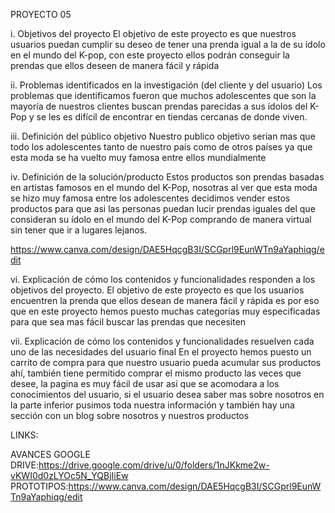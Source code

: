 
PROYECTO 05


i.	Objetivos del proyecto
El objetivo de este proyecto es que nuestros usuarios puedan cumplir su deseo de tener una prenda igual a la de su ídolo en el mundo del K-pop, con este proyecto ellos podrán conseguir la prendas que ellos deseen de manera fácil y rápida

ii.	Problemas identificados en la investigación (del cliente y del usuario)
Los problemas que identificamos fueron que muchos adolescentes que son la mayoría de nuestros clientes buscan prendas parecidas a sus ídolos del K-Pop y se les es difícil de encontrar en tiendas cercanas de donde viven.

iii.	Definición del público objetivo
Nuestro publico objetivo serian mas que todo los adolescentes tanto de nuestro país como de otros países ya que esta moda se ha vuelto muy famosa entre ellos mundialmente

iv.	Definición de la solución/producto
Estos productos son prendas basadas en artistas famosos en el mundo del K-Pop, nosotras al ver que esta moda se hizo muy famosa entre los adolescentes decidimos vender estos productos para que asi las personas puedan lucir prendas iguales del que consideran su ídolo en el mundo del K-Pop comprando de manera virtual sin tener que ir a lugares lejanos.


https://www.canva.com/design/DAE5HqcgB3I/SCGprl9EunWTn9aYaphiqg/edit

vi.	Explicación de cómo los contenidos y funcionalidades responden a los objetivos del proyecto.
El objetivo de este proyecto es que los usuarios encuentren la prenda que ellos desean de manera fácil y rápida es por eso que en este proyecto hemos puesto muchas categorías muy especificadas para que sea mas fácil buscar las prendas que necesiten

vii.	Explicación de cómo los contenidos y funcionalidades resuelven cada uno de las necesidades del usuario final
En el proyecto hemos puesto un carrito de compra para que nuestro usuario pueda acumular sus productos ahí, también tiene permitido comprar el mismo producto las veces que desee, la pagina es muy fácil de usar asi que se acomodara a los conocimientos del usuario, si el usuario desea saber mas sobre nosotros en la parte inferior pusimos toda nuestra información y también hay una sección con un blog sobre nosotros y nuestros productos

LINKS:

AVANCES GOOGLE DRIVE:https://drive.google.com/drive/u/0/folders/1nJKkme2w-vKWI0d0zLYOc5N_YQBjIiEw
PROTOTIPOS:https://www.canva.com/design/DAE5HqcgB3I/SCGprl9EunWTn9aYaphiqg/edit
